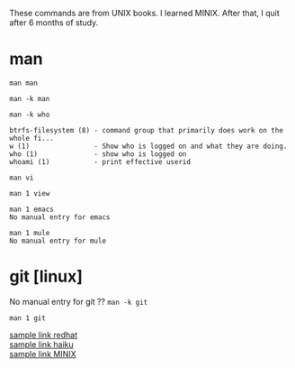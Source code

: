 These commands are from UNIX books.  I learned MINIX.
After that, I quit after 6 months of study.
# man 
```
man man
```
```
man -k man
```
```
man -k who

btrfs-filesystem (8) - command group that primarily does work on the whole fi...
w (1)                - Show who is logged on and what they are doing.
who (1)              - show who is logged on
whoami (1)           - print effective userid
```

```
man vi
```
```
man 1 view
```
```
man 1 emacs
No manual entry for emacs
```
```
man 1 mule
No manual entry for mule
```

# git [linux]
No manual entry for git ??
```man -k git```
```
man 1 git
```
[sample link redhat](https://www.redhat.com/en)\
[sample link haiku](https://www.haiku-os.org/)\
[sample link MINIX](https://minix3.org/)
